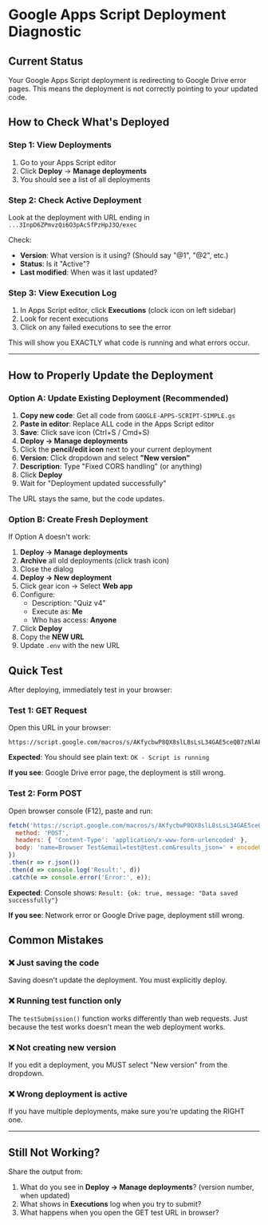 # Google Apps Script Deployment Diagnostic

## Current Status

Your Google Apps Script deployment is redirecting to Google Drive error pages. This means the deployment is not correctly pointing to your updated code.

## How to Check What's Deployed

### Step 1: View Deployments

1. Go to your Apps Script editor
2. Click **Deploy** → **Manage deployments**
3. You should see a list of all deployments

### Step 2: Check Active Deployment

Look at the deployment with URL ending in `...3InpD6ZPmvzQi6O3pAcSfPzHpJ3Q/exec`

Check:
- **Version**: What version is it using? (Should say "@1", "@2", etc.)
- **Status**: Is it "Active"?
- **Last modified**: When was it last updated?

### Step 3: View Execution Log

1. In Apps Script editor, click **Executions** (clock icon on left sidebar)
2. Look for recent executions
3. Click on any failed executions to see the error

This will show you EXACTLY what code is running and what errors occur.

---

## How to Properly Update the Deployment

### Option A: Update Existing Deployment (Recommended)

1. **Copy new code**: Get all code from `GOOGLE-APPS-SCRIPT-SIMPLE.gs`
2. **Paste in editor**: Replace ALL code in the Apps Script editor
3. **Save**: Click save icon (Ctrl+S / Cmd+S)
4. **Deploy → Manage deployments**
5. Click the **pencil/edit icon** next to your current deployment
6. **Version**: Click dropdown and select **"New version"**
7. **Description**: Type "Fixed CORS handling" (or anything)
8. Click **Deploy**
9. Wait for "Deployment updated successfully"

The URL stays the same, but the code updates.

### Option B: Create Fresh Deployment

If Option A doesn't work:

1. **Deploy → Manage deployments**
2. **Archive** all old deployments (click trash icon)
3. Close the dialog
4. **Deploy → New deployment**
5. Click gear icon → Select **Web app**
6. Configure:
   - Description: "Quiz v4"
   - Execute as: **Me**
   - Who has access: **Anyone**
7. Click **Deploy**
8. Copy the **NEW URL**
9. Update `.env` with the new URL

## Quick Test

After deploying, immediately test in your browser:

### Test 1: GET Request

Open this URL in your browser:
```
https://script.google.com/macros/s/AKfycbwP8QX8slL8sLsL34GAE5ceQB7zNlAFFVmfKRl3InpD6ZPmvzQi6O3pAcSfPzHpJ3Q/exec
```

**Expected**: You should see plain text: `OK - Script is running`

**If you see**: Google Drive error page, the deployment is still wrong.

### Test 2: Form POST

Open browser console (F12), paste and run:

```javascript
fetch('https://script.google.com/macros/s/AKfycbwP8QX8slL8sLsL34GAE5ceQB7zNlAFFVmfKRl3InpD6ZPmvzQi6O3pAcSfPzHpJ3Q/exec', {
  method: 'POST',
  headers: { 'Content-Type': 'application/x-www-form-urlencoded' },
  body: 'name=Browser Test&email=test@test.com&results_json=' + encodeURIComponent('{"version":"v1.0","score":"5/10"}')
})
.then(r => r.json())
.then(d => console.log('Result:', d))
.catch(e => console.error('Error:', e));
```

**Expected**: Console shows: `Result: {ok: true, message: "Data saved successfully"}`

**If you see**: Network error or Google Drive page, deployment still wrong.

## Common Mistakes

### ❌ Just saving the code
Saving doesn't update the deployment. You must explicitly deploy.

### ❌ Running test function only
The `testSubmission()` function works differently than web requests. Just because the test works doesn't mean the web deployment works.

### ❌ Not creating new version
If you edit a deployment, you MUST select "New version" from the dropdown.

### ❌ Wrong deployment is active
If you have multiple deployments, make sure you're updating the RIGHT one.

---

## Still Not Working?

Share the output from:
1. What do you see in **Deploy → Manage deployments**? (version number, when updated)
2. What shows in **Executions** log when you try to submit?
3. What happens when you open the GET test URL in browser?
